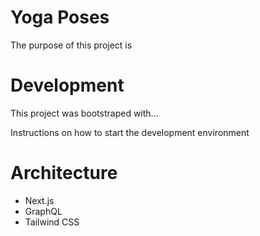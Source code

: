 # Yoga Poses

The purpose of this project is

# Development

This project was bootstraped with...

Instructions on how to start the development environment

# Architecture

- Next.js
- GraphQL
- Tailwind CSS
